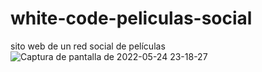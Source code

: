 # white-code-peliculas-social
sito web de un red social de películas 
![Captura de pantalla de 2022-05-24 23-18-27](https://user-images.githubusercontent.com/91045865/170178984-063da9cd-ab8b-4bca-9996-8e4d9b078c02.png)
